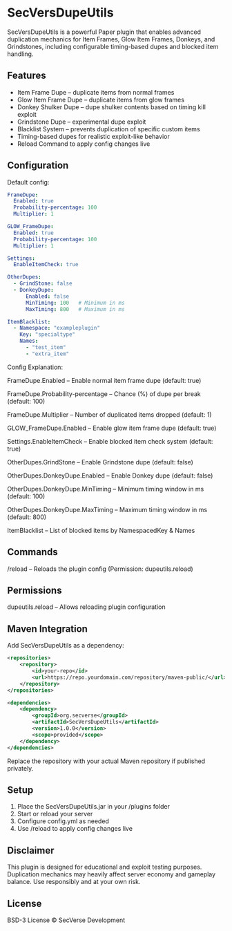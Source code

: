 SecVersDupeUtils
================

SecVersDupeUtils is a powerful Paper plugin that enables advanced duplication mechanics for Item Frames, Glow Item Frames, Donkeys, and Grindstones, including configurable timing-based dupes and blocked item handling.

Features
--------

- Item Frame Dupe – duplicate items from normal frames
- Glow Item Frame Dupe – duplicate items from glow frames
- Donkey Shulker Dupe – dupe shulker contents based on timing kill exploit
- Grindstone Dupe – experimental dupe exploit
- Blacklist System – prevents duplication of specific custom items
- Timing-based dupes for realistic exploit-like behavior
- Reload Command to apply config changes live

Configuration
-------------

Default config:
```yml
FrameDupe:
  Enabled: true
  Probability-percentage: 100
  Multiplier: 1

GLOW_FrameDupe:
  Enabled: true
  Probability-percentage: 100
  Multiplier: 1

Settings:
  EnableItemCheck: true

OtherDupes:
  - GrindStone: false
  - DonkeyDupe:
      Enabled: false
      MinTiming: 100   # Minimum in ms
      MaxTiming: 800   # Maximum in ms

ItemBlacklist:
  - Namespace: "exampleplugin"
    Key: "specialtype"
    Names:
      - "test_item"
      - "extra_item"
```
Config Explanation:

FrameDupe.Enabled – Enable normal item frame dupe (default: true)

FrameDupe.Probability-percentage – Chance (%) of dupe per break (default: 100)

FrameDupe.Multiplier – Number of duplicated items dropped (default: 1)

GLOW_FrameDupe.Enabled – Enable glow item frame dupe (default: true)

Settings.EnableItemCheck – Enable blocked item check system (default: true)

OtherDupes.GrindStone – Enable Grindstone dupe (default: false)

OtherDupes.DonkeyDupe.Enabled – Enable Donkey dupe (default: false)

OtherDupes.DonkeyDupe.MinTiming – Minimum timing window in ms (default: 100)

OtherDupes.DonkeyDupe.MaxTiming – Maximum timing window in ms (default: 800)

ItemBlacklist – List of blocked items by NamespacedKey & Names

Commands
--------

/reload – Reloads the plugin config (Permission: dupeutils.reload)

Permissions
-----------

dupeutils.reload – Allows reloading plugin configuration

Maven Integration
-----------------

Add SecVersDupeUtils as a dependency:
```xml
<repositories>
    <repository>
        <id>your-repo</id>
        <url>https://repo.yourdomain.com/repository/maven-public/</url>
    </repository>
</repositories>

<dependencies>
    <dependency>
        <groupId>org.secverse</groupId>
        <artifactId>SecVersDupeUtils</artifactId>
        <version>1.0.0</version>
        <scope>provided</scope>
    </dependency>
</dependencies>
```

Replace the repository with your actual Maven repository if published privately.

Setup
-----

1. Place the SecVersDupeUtils.jar in your /plugins folder
2. Start or reload your server
3. Configure config.yml as needed
4. Use /reload to apply config changes live

Disclaimer
----------

This plugin is designed for educational and exploit testing purposes. Duplication mechanics may heavily affect server economy and gameplay balance. Use responsibly and at your own risk.

License
-------

BSD-3 License © SecVerse Development
